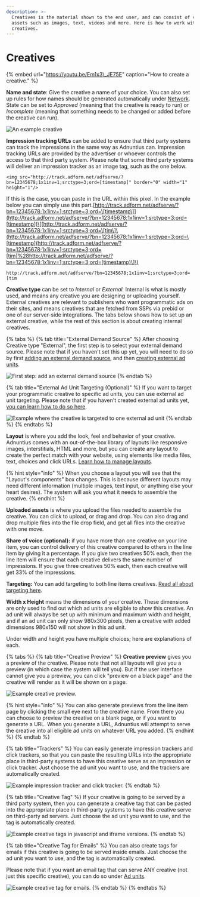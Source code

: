 ```yaml
---
description: >-
  Creatives is the material shown to the end user, and can consist of various
  assets such as images, text, videos and more. Here is how to work with
  creatives.
---
```


# Creatives

{% embed url="https://youtu.be/Em1x3\_JE75E" caption="How to create a creative." %}

**Name and state**: Give the creative a name of your choice. You can also set up rules for how names should be generated automatically under [Network](../admin/network.md). State can be set to _Approved_ \(meaning that the creative is ready to run\) or _Incomplete_ \(meaning that something needs to be changed or added before the creative can run\).

![An example creative](../../../.gitbook/assets/201811-advertising-creative.png)

**Impression tracking URLs** can be added to ensure that third party systems can track the impressions in the same way as Adnuntius can. Impression tracking URLs are provided by the advertiser or whoever controls the access to that third party system. Please note that some third party systems will deliver an impression tracker as an image tag, such as the one below.

```markup
<img src="http://track.adform.net/adfserve/?bn=12345678;1x1inv=1;srctype=3;ord=[timestamp]" border="0" width="1" height="1"/>
```

If this is the case, you can paste in the URL within this pixel. In the example below you can simply use this part.[http://track.adform.net/adfserve/?bn=12345678;1x1inv=1;srctype=3;ord=\[timestamp\]](http://track.adform.net/adfserve/?bn=12345678;1x1inv=1;srctype=3;ord=[timestamp])\[[http://track.adform.net/adfserve/?bn=12345678;1x1inv=1;srctype=3;ord=\[tim\]\(http://track.adform.net/adfserve/?bn=12345678;1x1inv=1;srctype=3;ord=\[timestamp](http://track.adform.net/adfserve/?bn=12345678;1x1inv=1;srctype=3;ord=[tim]%28http://track.adform.net/adfserve/?bn=12345678;1x1inv=1;srctype=3;ord=[timestamp)\]\)

```http
http://track.adform.net/adfserve/?bn=12345678;1x1inv=1;srctype=3;ord=[tim
```

**Creative type** can be set to _Internal_ or _External._ Internal is what is mostly used, and means any creative you are designing or uploading yourself. External creatives are relevant to publishers who want programmatic ads on their sites, and means creatives that are fetched from SSPs via prebid or one of our server-side integrations. The tabs below shows how to set up an external creative, while the rest of this section is about creating internal creatives.

{% tabs %}
{% tab title="External Demand Source" %}
After choosing Creative type "External", the first step is to select your external demand source. Please note that if you haven't set this up yet, you will need to do so by first [adding an external demand source](../admin/context-services.md), and then [creating external ad units](../inventory/external-adunits.md).

![First step: add an external demand source](../../../.gitbook/assets/201811-advertising-creative-external-1.png)
{% endtab %}

{% tab title="External Ad Unit Targeting \(Optional\)" %}
If you want to target your programmatic creative to specific ad units, you can use external ad unit targeting. Please note that if you haven't created external ad units yet, [you can learn how to do so here](../inventory/#external-ad-unit).

![Example where the creative is targeted to one external ad unit](../../../.gitbook/assets/201811-advertising-creative-external-2.png)
{% endtab %}
{% endtabs %}

**Layout** is where you add the look, feel and behavior of your creative. Adnuntius comes with an out-of-the-box library of layouts like responsive images, interstitials, HTML and more, but you can create any layout to create the perfect match with your website, using elements like media files, text, choices and click URLs. [Learn how to manage layouts](../admin/layouts.md).

{% hint style="info" %}
When you choose a layout you will see that the "Layout's components" box changes. This is because different layouts may need different information \(multiple images, text input, or anything else your heart desires\). The system will ask you what it needs to assemble the creative.
{% endhint %}

**Uploaded assets** is where you upload the files needed to assemble the creative. You can click to upload, or drag and drop. You can also drag and drop multiple files into the file drop field, and get all files into the creative with one move.

**Share of voice \(optional\):** if you have more than one creative on your line item, you can control delivery of this creative compared to others in the line item by giving it a percentage. If you give two creatives 50% each, then the line item will ensure that each creative delivers the same number of impressions. If you give three creatives 50% each, then each creative will get 33% of the impressions.

**Targeting:** You can add targeting to both line items creatives. [Read all about targeting here](targeting.md).

**Width x Height** means the dimensions of your creative. These dimensions are only used to find out which ad units are eligible to show this creative. An ad unit will always be set up with minimum and maximum width and height, and if an ad unit can only show 980x300 pixels, then a creative with added dimensions 980x150 will not show in this ad unit.

Under width and height you have multiple choices; here are explanations of each.

{% tabs %}
{% tab title="Creative Preview" %}
**Creative preview** gives you a preview of the creative. Please note that not all layouts will give you a preview \(in which case the system will tell you\). But if the user interface cannot give you a preview, you can click "preview on a black page" and the creative will render as it will be shown on a page.

![Example creative preview.](../../../.gitbook/assets/202003-creative-preview.png)

{% hint style="info" %}
You can also generate previews from the line item page by clicking the small eye next to the creative name. From there you can choose to preview the creative on a blank page, or if you want to generate a URL. When you generate a URL, Adnuntius will attempt to serve the creative into all eligible ad units on whatever URL you added.
{% endhint %}
{% endtab %}

{% tab title="Trackers" %}
You can easily generate impression trackers and click trackers, so that you can paste the resulting URLs into the appropriate place in third-party systems to have this creative serve as an impression or click tracker. Just choose the ad unit you want to use, and the trackers are automatically created.

![Example impression tracker and click tracker.](../../../.gitbook/assets/202003-creative-trackers.png)
{% endtab %}

{% tab title="Creative Tag" %}
If your creative is going to be served by a third party system, then you can generate a creative tag that can be pasted into the appropriate place in third-party systems to have this creative serve on third-party ad servers. Just choose the ad unit you want to use, and the tag is automatically created.

![Example creative tags in javascript and iframe versions.](../../../.gitbook/assets/202003-creative-tag.png)
{% endtab %}

{% tab title="Creative Tag for Emails" %}
You can also create tags for emails if this creative is going to be served inside emails. Just choose the ad unit you want to use, and the tag is automatically created.

Please note that if you want an email tag that can serve ANY creative \(not just this specific creative\), you can do so under [Ad units](../inventory/adunits-1.md).

![Example creative tag for emails.](../../../.gitbook/assets/202003-creative-tag-for-email.png)
{% endtab %}
{% endtabs %}


